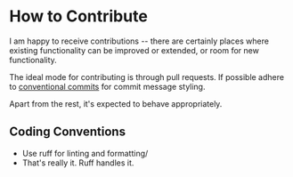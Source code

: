 # How to Contribute

I am happy to receive contributions -- there are certainly places where existing functionality can be improved or extended, or room for new functionality.

The ideal mode for contributing is through pull requests.
If possible adhere to [conventional commits](https://www.conventionalcommits.org/en/v1.0.0/) for commit message styling.

Apart from the rest, it's expected to behave appropriately.

## Coding Conventions

* Use ruff for linting and formatting/
* That's really it. Ruff handles it. 
